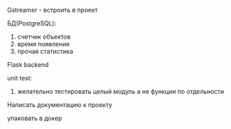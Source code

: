 Gstreamer - встроить в проект 

БД(PostgreSQL):
1. счетчик объектов 
2. время появления
3. прочая статистика

Flask backend

unit test:
1. желательно тестировать целый модуль а не функции по отдельности

Написать документацию к проекту

упаковать в докер